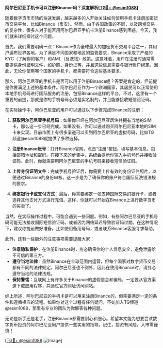 **阿尔巴尼亚手机卡可以注册Binance吗？深度解析[[TG💪+ @esim1088](https://t.me/s/esim1088)]**

随着数字货币市场的快速发展，越来越多的人开始关注如何使用手机卡注册加密货币交易平台，比如Binance（币安）。然而，由于各国政策的不同，以及跨境交易的复杂性，很多人对于能否用阿尔巴尼亚手机卡注册Binance感到困惑。今天，我们就来详细探讨这个问题。

首先，我们需要明确一点：Binance作为全球最大的加密货币交易平台之一，其用户遍布世界各地。为了满足不同国家和地区的监管要求，Binance采取了严格的KYC（了解你的客户）和AML（反洗钱）政策。这意味着，用户在注册时通常需要提供身份证明文件，如护照、身份证等，并且这些信息需要与银行账户绑定。因此，无论你使用哪个国家的手机卡，都需要符合这些基本要求。

那么，阿尔巴尼亚的手机卡是否可以用于注册Binance呢？答案是肯定的，但前提是你要满足上述的基本条件。阿尔巴尼亚作为一个欧洲国家，其居民可以正常使用本地手机号码进行国际服务的注册，包括Binance这样的平台。不过，这里有一个重要的前提，那就是你的手机号码必须是实名制的，并且能够接收短信验证码。

在实际操作中，阿尔巴尼亚的用户可以通过以下步骤完成Binance的注册：

1. **获取阿尔巴尼亚手机号码**：如果你已经在阿尔巴尼亚居住并拥有当地的SIM卡，那么这一步已经完成。如果没有，你可以通过购买阿尔巴尼亚本地的SIM卡来实现。目前市面上有很多渠道可以买到阿尔巴尼亚的虚拟号码，比如TG频道@esim1088就提供了多种选择。

2. **注册Binance账号**：打开Binance官网，点击“注册”按钮，填写基本信息，包括邮箱地址和密码。在接下来的步骤中，系统会提示你输入手机号码并接收验证码。此时，你就需要用阿尔巴尼亚的手机号码来接收短信验证码。

3. **上传身份证明文件**：完成手机号验证后，你需要上传有效的身份证件照片，以便通过Binance的身份审核。这一步是为了确保你的账户符合国际反洗钱法规的要求。

4. **绑定银行卡或支付方式**：最后，你需要绑定一张支持国际交易的银行卡，或者选择其他支付方式进行充值。这样，你就可以开始在Binance上进行数字货币的买卖了。

当然，在实际操作过程中，可能会遇到一些问题。例如，有些阿尔巴尼亚的手机号码可能无法接收国际短信验证码，或者因为网络延迟导致验证码过期。在这种情况下，建议你提前做好准备，比如使用备用号码，或者联系Binance客服寻求帮助。

此外，还有一些额外的注意事项需要提醒大家：

- **注意隐私保护**：在注册Binance时，务必确保你的个人信息安全，避免泄露给不可信的第三方。
- **遵守当地法律**：虽然Binance在全球范围内运营，但每个国家对数字货币交易都有不同的法律规定。阿尔巴尼亚也不例外，因此在使用Binance时，请务必遵守当地的法律法规。
- **保持警惕**：互联网上有许多关于Binance的虚假信息和骗局，一定要从官方渠道下载应用程序，并通过官方网址访问网站。

综上所述，阿尔巴尼亚的手机卡是可以用来注册Binance的，但需要满足一定的条件和遵循相应的流程。如果你对这个过程有任何疑问，不妨加入TG频道@esim1088，那里有专业的团队为你解答各种问题。

无论是新手还是老手，注册Binance都需要耐心和细心。希望本文能为想要尝试数字货币投资的阿尔巴尼亚用户提供一些实用的指导。记住，投资有风险，入市需谨慎！

[[TG💪+ @esim1088](https://t.me/s/esim1088) ![Image](https://i.postimg.cc/4NQfJmqS/Snipaste-2025-05-13-00-14-12.png)]